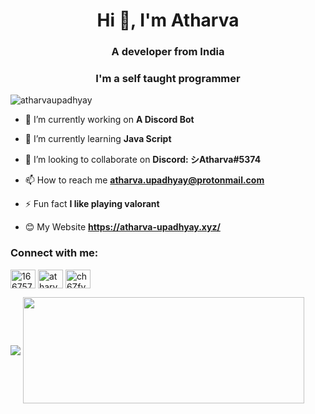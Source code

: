 <h1 align="center">Hi 👋, I'm Atharva</h1>
<h3 align="center">A developer from India</h3>
<h3 align="center">I'm a self taught programmer</h3>

<p align="left"><img src="https://github-profile-trophy.vercel.app/?username=atharvaupadhyay&theme=midnight-purple&show_icons=true&bg_color=0D1117&hide_border=true" alt="atharvaupadhyay" /></a> </p>

- 🔭 I’m currently working on **A Discord Bot**

- 🌱 I’m currently learning **Java Script**

- 👯 I’m looking to collaborate on **Discord: シAtharva#5374**

- 📫 How to reach me **atharva.upadhyay@protonmail.com**

- ⚡ Fun fact **I like playing valorant**

- 😊 My Website **https://atharva-upadhyay.xyz/**

<h3 align="left">Connect with me:</h3>
<p align="left">
<a href="https://stackoverflow.com/users/16675703" target="blank"><img align="center" src="https://raw.githubusercontent.com/rahuldkjain/github-profile-readme-generator/master/src/images/icons/Social/stack-overflow.svg" alt="16675703" height="30" width="40" /></a>
<a href="https://www.youtube.com/channel/UC74z1Nw6bW2X9z9E4eJACwA" target="blank"><img align="center" src="https://raw.githubusercontent.com/rahuldkjain/github-profile-readme-generator/master/src/images/icons/Social/youtube.svg" alt="atharva upadhyay" height="30" width="40" /></a>
<a href="https://dsc.gg/atharva" target="blank"><img align="center" src="https://raw.githubusercontent.com/rahuldkjain/github-profile-readme-generator/master/src/images/icons/Social/discord.svg" alt="ch6ZfyTsXw" height="30" width="40" /></a>
</p>



<img align="center" src="https://github-readme-stats.vercel.app/api/top-langs/?username=atharvaupadhyay&theme=midnight-purple&layout=compact&bg_color=0D1117&hide_border=true" />

<img width=450 height=170 align="center" src="https://github-readme-stats.vercel.app/api?username=atharvaupadhyay&theme=midnight-purple&show_icons=true&bg_color=0D1117&hide_border=true" />
